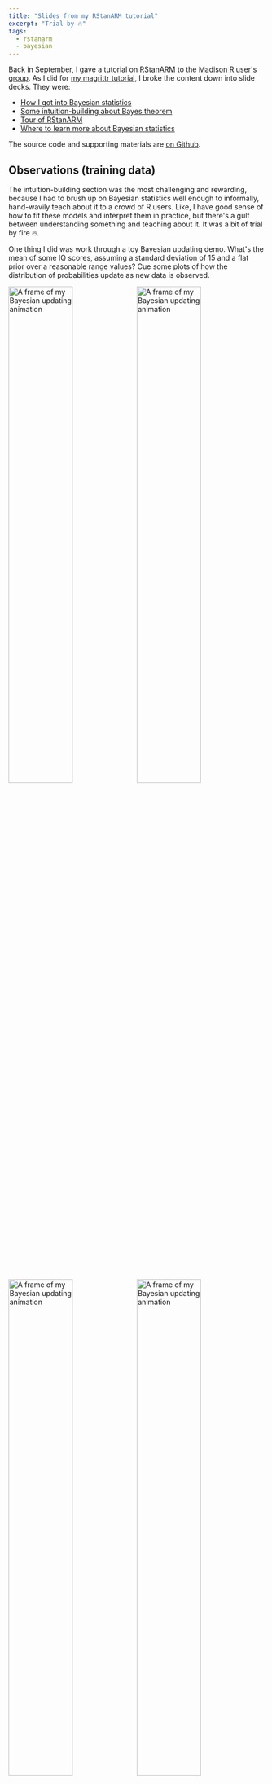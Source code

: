 ```yaml
---
title: "Slides from my RStanARM tutorial"
excerpt: "Trial by 🔥"
tags:
  - rstanarm
  - bayesian
---
```


Back in September, I gave a tutorial on
[RStanARM](https://cran.rstudio.com/web/packages/rstanarm/) to the [Madison R
user's group](https://www.meetup.com/MadR-Madison-R-Programming-UseRs-Group/).
As I did for [my magrittr tutorial](https://github.com/tjmahr/MadR_Pipelines), I
broke the content down into slide decks. They were:

  - [How I got into Bayesian statistics](http://rpubs.com/tjmahr/rep-crisis)
  - [Some intuition-building about Bayes
    theorem](http://rpubs.com/tjmahr/bayes-theorem)
  - [Tour of RStanARM](http://rpubs.com/tjmahr/rstanarm-tour)
  - [Where to learn more about Bayesian
    statistics](http://rpubs.com/tjmahr/bayes-learn-more)

The source code and supporting materials are [on
Github](https://github.com/tjmahr/MadR_RStanARM).


Observations (training data) 
-------------------------------------------------------------------------------

The intuition-building section was the most challenging and rewarding, because I
had to brush up on Bayesian statistics well enough to informally, hand-wavily 
teach about it to a crowd of R users. Like, I have good sense of how to fit 
these models and interpret them in practice, but there's a gulf between 
understanding something and teaching about it. It was a bit of trial by fire
🔥.

One thing I did was work through a toy Bayesian updating demo. What's the mean of
some IQ scores, assuming a standard deviation of 15 and a flat prior over a 
reasonable range values? Cue some plots of how the distribution of probabilities
update as new data is observed.

<img src="/figs/2016-11-10-rstanarm-tutorial-slides/iq-00-data-1.png" title="A frame of my Bayesian updating animation" alt="A frame of my Bayesian updating animation" width="50%" /><img src="/figs/2016-11-10-rstanarm-tutorial-slides/iq-01-data-1.png" title="A frame of my Bayesian updating animation" alt="A frame of my Bayesian updating animation" width="50%" /><img src="/figs/2016-11-10-rstanarm-tutorial-slides/iq-02-data-1.png" title="A frame of my Bayesian updating animation" alt="A frame of my Bayesian updating animation" width="50%" /><img src="/figs/2016-11-10-rstanarm-tutorial-slides/iq-03-data-1.png" title="A frame of my Bayesian updating animation" alt="A frame of my Bayesian updating animation" width="50%" />

_See how the beliefs are updated? See how we retain uncertainty around that most
likely value?_ And so on.

Naturally, [I animated the thing](/figs/2016-11-10-rstanarm-tutorial-slides/simple-updating.gif)---I'll take any excuse to use [gganimate](https://github.com/dgrtwo/gganimate). 

Someone asked a good question about what advantages these models have over 
classical ones. I find the models more intuitive[^1], because posterior
probabilities are post-data probabilities. I also find them more flexible. For
example, I can use a _t_-distribution for my error terms---thick tails! If I
write the thing in Stan, I can incorporate measurement error into the model. If
I put my head down and work really hard, I could even fit one of [those gorgeous
Gaussian process 
models](https://matthewdharris.com/2016/05/16/gaussian-process-hyperparameter-estimation/).
We can fit vanilla regression models or get really, really fancy, but it all
kind of emerges nicely from the general framework of writing out priors and a
likelihood definition.





***

*Last knitted on 2022-05-26. [Source code on
GitHub](https://github.com/tjmahr/tjmahr.github.io/blob/master/_R/2016-11-10-rstanarm-tutorial-slides.Rmd).*[^si] 

[^si]: 
    
    ```r
    .session_info
    #> ─ Session info ───────────────────────────────────────────────────────────────
    #>  setting  value
    #>  version  R version 4.2.0 (2022-04-22 ucrt)
    #>  os       Windows 10 x64 (build 22000)
    #>  system   x86_64, mingw32
    #>  ui       RTerm
    #>  language (EN)
    #>  collate  English_United States.utf8
    #>  ctype    English_United States.utf8
    #>  tz       America/Chicago
    #>  date     2022-05-26
    #>  pandoc   NA
    #> 
    #> ─ Packages ───────────────────────────────────────────────────────────────────
    #>  package     * version    date (UTC) lib source
    #>  assertthat    0.2.1      2019-03-21 [1] CRAN (R 4.2.0)
    #>  cli           3.3.0      2022-04-25 [1] CRAN (R 4.2.0)
    #>  crayon        1.5.1      2022-03-26 [1] CRAN (R 4.2.0)
    #>  emo           0.0.0.9000 2022-05-26 [1] Github (hadley/emo@3f03b11)
    #>  evaluate      0.15       2022-02-18 [1] CRAN (R 4.2.0)
    #>  generics      0.1.2      2022-01-31 [1] CRAN (R 4.2.0)
    #>  git2r         0.30.1     2022-03-16 [1] CRAN (R 4.2.0)
    #>  glue          1.6.2      2022-02-24 [1] CRAN (R 4.2.0)
    #>  here          1.0.1      2020-12-13 [1] CRAN (R 4.2.0)
    #>  highr         0.9        2021-04-16 [1] CRAN (R 4.2.0)
    #>  knitr       * 1.39       2022-04-26 [1] CRAN (R 4.2.0)
    #>  lubridate     1.8.0      2021-10-07 [1] CRAN (R 4.2.0)
    #>  magrittr      2.0.3      2022-03-30 [1] CRAN (R 4.2.0)
    #>  purrr         0.3.4      2020-04-17 [1] CRAN (R 4.2.0)
    #>  ragg          1.2.2      2022-02-21 [1] CRAN (R 4.2.0)
    #>  rlang         1.0.2      2022-03-04 [1] CRAN (R 4.2.0)
    #>  rprojroot     2.0.3      2022-04-02 [1] CRAN (R 4.2.0)
    #>  rstudioapi    0.13       2020-11-12 [1] CRAN (R 4.2.0)
    #>  sessioninfo   1.2.2      2021-12-06 [1] CRAN (R 4.2.0)
    #>  stringi       1.7.6      2021-11-29 [1] CRAN (R 4.2.0)
    #>  stringr       1.4.0      2019-02-10 [1] CRAN (R 4.2.0)
    #>  systemfonts   1.0.4      2022-02-11 [1] CRAN (R 4.2.0)
    #>  textshaping   0.3.6      2021-10-13 [1] CRAN (R 4.2.0)
    #>  xfun          0.31       2022-05-10 [1] CRAN (R 4.2.0)
    #> 
    #>  [1] C:/Users/trist/AppData/Local/R/win-library/4.2
    #>  [2] C:/Program Files/R/R-4.2.0/library
    #> 
    #> ──────────────────────────────────────────────────────────────────────────────
    ```

[^1]: But I was taught the classical models first... I sometimes think that these models are only more intuitive because this is my second bite at the apple. This learning came more easily because the first time I learned regression, I was a total novice and had to learn everything. I had learn to about _t_-test, reductions in variance, collinearity, and what interactions do. Here, I can build off of that prior learning. Maybe if I learn everything again---as what? everything as a neural network?---it will be even more intuitive. 
